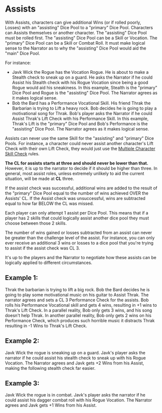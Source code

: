 # Assists

With Assists, characters can give additional Wins (or if rolled poorly, Losses) with an "assisting" Dice Pool to a "primary" Dice Pool. Characters can Assists themselves or another character. The "assisting" Dice Pool must be rolled first. The "assisting" Dice Pool can be a Skill or Vocation. The "primary" Dice Pool can be a Skill or Combat Roll. It must make logical sense to the Narrator as to why the "assisting" Dice Pool would aid the "main" Dice Pool.

For instance:

- Javk Wick the Rogue has the Vocation Rogue. He is about to make a Stealth check to sneak up on a guard. He asks the Narrator if he could Assist his Stealth check with his Rogue Vocation since being a good Rogue would aid his sneakiness. In this example, Stealth is the "primary" Dice Pool and Rogue is the "assisting" Dice Pool. The Narrator agrees as it makes logical sense.
- Bob the Bard has a Performance Vocational Skill. His friend Thrak the Barbarian is trying to Lift a heavy rock. Bob decides he is going to play a motivational song for Thrak. Bob's player asks the Narrator if he could Assist Thrak's Lift Check with his Performance Skill. In this example, Thrak's Lift is the "primary" Dice Pool and Bob's Performance is the "assisting" Dice Pool. The Narrator agrees as it makes logical sense.

Assists can never use the same Skill for the "assisting" and "primary" Dice Pools. For instance, a character could never assist another character's Lift Check with their own Lift Check, they would just use the [Multiple Character Skill Check](./Skills.md#multiple-character-skill-check) rules.

**The CL for assists starts at three and should never be lower than that.** However, it is up to the narrator to decide if it should be higher than three. In general, most assist roles, unless extremely unlikely to aid the current situation, will be made at **CL** three.

If the assist check was successful, additional wins are added to the result of the "primary" Dice Pool equal to the number of wins achieved OVER the Assists' CL. If the Assist check was unsuccessful, wins are subtracted equal to how far BELOW the CL was missed.

Each player can only attempt 1 assist per Dice Pool. This means that if a player has 2 skills that could logically assist another dice pool they must choose between those 2 skills.

The number of wins gained or losses subtracted from an assist can never be greater than the challenge level of the assist. For instance, you can only ever receive an additional 3 wins or losses to a dice pool that you're trying to assist if the assist check was CL 3.

It's up to the players and the Narrator to negotiate how these assists can be logically applied to different circumstances.

## Example 1:

Thrak the barbarian is trying to lift a big rock. Bob the Bard decides he is going to play some motivational music on his guitar to Assist Thrak. The narrator agrees and sets a CL 3 Performance Check for the assists. Bob rolls his Performance Vocational skill and gets 4 wins, resulting in +1 wins to Thrak's Lift Check. In a parallel reality, Bob only gets 3 wins, and his song doesn't help Thrak. In another parallel reality, Bob only gets 2 wins on his Performance Check, which produces such horrible music it distracts Thrak resulting in -1 Wins to Thrak's Lift Check.

## Example 2:

Javk Wick the rogue is sneaking up on a guard. Javk's player asks the narrator if he could assist his stealth check to sneak up with his Rogue Vocation. The Narrator agrees and Javk gets +2 Wins from his Assist, making the following stealth check far easier.

## Example 3:

Javk Wick the rogue is in combat. Javk's player asks the narrator if he could assist his dagger combat roll with his Rogue Vocation. The Narrator agrees and Javk gets +1 Wins from his Assist.
